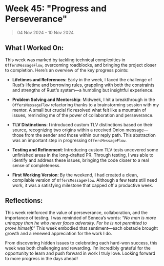 # Week 45: "Progress and Perseverance"

> 04 Nov 2024 - 10 Nov 2024

## What I Worked On:

This week was marked by tackling technical complexities in `OffersMessageFlow`,
overcoming roadblocks, and bringing the project closer to completion. Here’s an
overview of the key progress points:

- **Lifetimes and References**: Early in the week, I faced the challenge of
  Rust’s lifetime and borrowing rules, grappling with both the constraints and
  strengths of Rust's system—a humbling but insightful experience.

- **Problem Solving and Mentorship**: Midweek, I hit a breakthrough in the
  `OffersMessageFlow` refactoring thanks to a brainstorming session with my
  mentor. A small but crucial fix resolved what felt like a mountain of issues,
  reminding me of the power of collaboration and perseverance.

- **TLV Distinctions**: I introduced custom TLV distinctions based on their
  source, recognizing two origins within a received Onion message—those from the
  sender and those within our reply path. This abstraction was an important step
  in progressing `OffersMessageFlow`.

- **Testing and Refinement**: Introducing custom TLV tests uncovered some
  unfinished areas in the long-drafted PR. Through testing, I was able to
  identify and address these issues, bringing the code closer to a real sense of
  completeness.

- **First Working Version**: By the weekend, I had created a clean, compilable
  version of `OffersMessageFlow`. Although a few tests still need work, it was a
  satisfying milestone that capped off a productive week.

## Reflections:

This week reinforced the value of perseverance, collaboration, and the
importance of testing. I was reminded of Seneca’s words: _“No man is more
unhappy than he who never faces adversity. For he is not permitted to prove
himself.”_ This week embodied that sentiment—each obstacle brought growth and a
renewed appreciation for the work I do.

From discovering hidden issues to celebrating each hard-won success, this week
was both challenging and rewarding. I’m incredibly grateful for the opportunity
to learn and push forward in work I truly love. Looking forward to more progress
in the days ahead!
